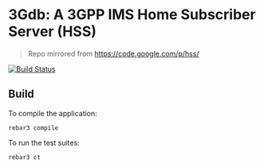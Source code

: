 3Gdb: A 3GPP IMS Home Subscriber Server (HSS)
========================================================================

> Repo mirrored from https://code.google.com/p/hss/

[![Build Status](https://travis-ci.org/eshikafe/hss.svg?branch=patch-1)](https://travis-ci.org/eshikafe/hss)


Build
------
To compile the application:

	rebar3 compile

To run the test suites:

	rebar3 ct


